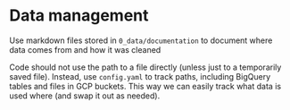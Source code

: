 
# Data management 

Use markdown files stored in `0_data/documentation` to document where data comes from and how it was cleaned 

Code should not use the path to a file directly (unless just to a temporarily saved file). Instead, use `config.yaml` to track paths, including BigQuery tables and files in GCP buckets. This way we can easily track what data is used where (and swap it out as needed). 